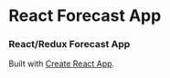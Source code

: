 # React Forecast App 



### React/Redux Forecast App

Built with [Create React App](https://github.com/facebookincubator/create-react-app).







